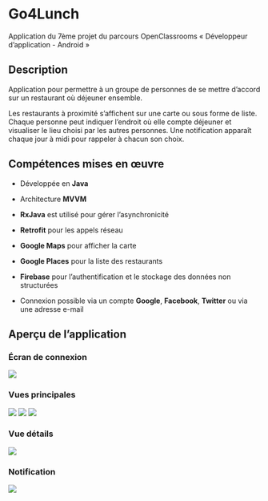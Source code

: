 # Go4Lunch

Application du 7ème projet du parcours OpenClassrooms « Développeur d’application - Android » 

## Description

Application pour permettre à un groupe de personnes de se mettre d’accord sur un restaurant où déjeuner ensemble.

Les restaurants à proximité s’affichent sur une carte ou sous forme de liste. Chaque personne peut indiquer l’endroit où elle compte déjeuner et visualiser le lieu choisi par les autres personnes. Une notification apparaît chaque jour à midi pour rappeler à chacun son choix.

## Compétences mises en œuvre

- Développée en **Java**

- Architecture **MVVM**
- **RxJava** est utilisé pour gérer l’asynchronicité
- **Retrofit** pour les appels réseau
- **Google Maps** pour afficher la carte
- **Google Places** pour la liste des restaurants
- **Firebase** pour l’authentification et le stockage des données non structurées
- Connexion possible via un compte **Google**, **Facebook**, **Twitter** ou via une adresse e-mail

## Aperçu de l’application
### Écran de connexion
![](readme.assets/screenshot_authentification.png) 



### Vues principales
![](readme.assets/screenshot_map_view.png) ![](readme.assets/screenshot_list_view.png) ![](readme.assets/screenshot_workmates_view.png) 



### Vue détails
![](readme.assets/screenshot_detail_view.png) 



### Notification
![](readme.assets/screenshot_notification.png) 